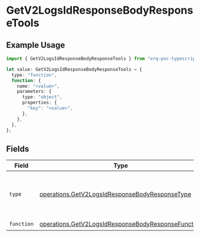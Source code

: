 # GetV2LogsIdResponseBodyResponseTools

## Example Usage

```typescript
import { GetV2LogsIdResponseBodyResponseTools } from "orq-poc-typescript-multi-env-version/models/operations";

let value: GetV2LogsIdResponseBodyResponseTools = {
  type: "function",
  function: {
    name: "<value>",
    parameters: {
      type: "object",
      properties: {
        "key": "<value>",
      },
    },
  },
};
```

## Fields

| Field                                                                                                                    | Type                                                                                                                     | Required                                                                                                                 | Description                                                                                                              |
| ------------------------------------------------------------------------------------------------------------------------ | ------------------------------------------------------------------------------------------------------------------------ | ------------------------------------------------------------------------------------------------------------------------ | ------------------------------------------------------------------------------------------------------------------------ |
| `type`                                                                                                                   | [operations.GetV2LogsIdResponseBodyResponseType](../../models/operations/getv2logsidresponsebodyresponsetype.md)         | :heavy_check_mark:                                                                                                       | The type of the tool. Currently, only `function` is supported.                                                           |
| `function`                                                                                                               | [operations.GetV2LogsIdResponseBodyResponseFunction](../../models/operations/getv2logsidresponsebodyresponsefunction.md) | :heavy_check_mark:                                                                                                       | N/A                                                                                                                      |